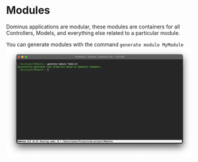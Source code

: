 # Modules

Dominus applications are modular, these modules are containers for all Controllers, Models, and everything else related to a particular module.

You can generate modules with the command `generate module MyModule`
![Dominus CLI](img/cli-generate-module-1.png "Dominus CLI")